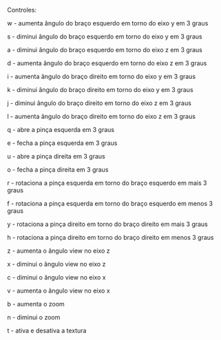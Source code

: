 Controles:

w - aumenta ângulo do braço esquerdo em torno do eixo y em 3 graus

s - diminui ângulo do braço esquerdo em torno do eixo y em 3 graus

a - diminui ângulo do braço esquerdo em torno do eixo z em 3 graus

d - aumenta ângulo do braço esquerdo em torno do eixo z em 3 graus

i - aumenta ângulo do braço direito em torno do eixo y em 3 graus

k - diminui ângulo do braço direito em torno do eixo y em 3 graus

j - diminui ângulo do braço direito em torno do eixo z em 3 graus

l - aumenta ângulo do braço direito em torno do eixo z em 3 graus

q - abre a pinça esquerda em 3 graus

e - fecha a pinça esquerda em 3 graus

u - abre a pinça direita em 3 graus

o - fecha a pinça direita em 3 graus

r - rotaciona a pinça esquerda em torno do braço esquerdo em mais 3 graus

f - rotaciona a pinça esquerda em torno do braço esquerdo em menos 3 graus

y - rotaciona a pinça direito em torno do braço direito em mais 3 graus

h - rotaciona a pinça direito em torno do braço direito em menos 3 graus

z - aumenta o ângulo view no eixo z

x - diminui o ângulo view no eixo z

c - diminui o ângulo view no eixo x

v - aumenta o ângulo view no eixo x

b - aumenta o zoom

n - diminui o zoom

t - ativa e desativa a textura
